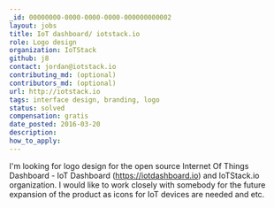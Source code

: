 ```yaml
---
_id: 00000000-0000-0000-0000-000000000002
layout: jobs
title: IoT dashboard/ iotstack.io
role: Logo design
organization: IoTStack
github: j8
contact: jordan@iotstack.io
contributing_md: (optional)
contributors_md: (optional)
url: http://iotstack.io
tags: interface design, branding, logo
status: solved
compensation: gratis
date_posted: 2016-03-20
description:
how_to_apply:
---
```

I'm looking for logo design for the open source Internet Of Things Dashboard - IoT Dashboard (https://iotdashboard.io) and IoTStack.io organization. I would like to work closely with somebody for the future expansion of the product as icons for IoT devices are needed and etc.
